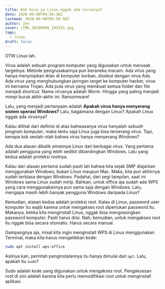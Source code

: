 ```yaml
---
title: Kok bisa ya Linux nggak ada virusnya?
date: 2020-09-08T04:50:38Z
lastmod: 2020-09-08T04:50:38Z
author: Zen
cover: /IMG_20200908_192533.jpg
tags:
  - linux
draft: false
---
```


OTW Linux lah.

<!--more-->

Virus adalah sebuah program komputer yang digunakan untuk merusak targetnya. Metode pengrusakannya pun beraneka macam. Ada virus yang hanya menyisipkan iklan di komputer korban, disebut dengan virus Ads. Ada virus yang menghubungkan jaringan target ke komputer hacker, virus ini bernama Trojan. Ada pula virus yang membuat semua folder dan file menjadi shortcut. Nama virusnya adalah Worm. Hingga yang paling menjadi mimpi buruk akhir-akhir ini: Ransomware!

Lalu, yang menjadi pertanyaan adalah **Apakah virus hanya menyerang sistem operasi Windows?** Lalu, bagaimana dengan Linux? Apakah Linux nggak ada virusnya?

Kalau dilihat dari definisi di atas bahwasanya virus hanyalah _sebuah program komputer_, maka tentu saja Linux juga bisa terserang virus. Tapi, kenapa kok seolah-olah bahwa virus hanya menyerang Windows?

Ada dua alasan dibalik _amannya_ Linux dari berbagai virus. Yang pertama adalah pengguna yang lebih sedikit dibandingkan Windows. Lalu yang kedua adalah proteksi rootnya.

Kalau dari alasan pertama sudah pasti lah bahwa kita sejak SMP diajarkan menggunakan Windows, bukan Linux maupun Mac. Maka, kita pun akhirnya sudah terbiasa dengan Windows. Padahal, dari segi tampilan, saat ini Windows sama Linux sudah mirip. Bahkan, untuk office aja sudah ada WPS yang cara menggunakannya pun sama saja dengan Windows. Lalu, mengapa masih lebih banyak pengguna Windows daripada Linux?

Kemudian, alasan kedua adalah proteksi root. Kalau di Linux, password user komputer itu wajib karena untuk mengakses root diperlukan password itu. Makanya, ketika kita menginstall Linux, nggak bisa mengosongkan password komputer. Pasti harus diisi. Nah, kemudian, untuk mengakses root itu nggak bisa secara otomatis. Harus secara manual.

Gampangnya aja, misal kita ingin menginstall WPS di Linux menggunakan Terminal, maka kita harus mengetikkan kode:

```bash
sudo apt install wps-office
```

Aslinya kan, perintah penginstalannya itu hanya dimulai dari `apt`. Lalu, apakah itu `sudo`?

Sudo adalah kode yang digunakan untuk mengakses root. Pengaksesan root di sini adalah karena kita perlu memodifikasi root untuk menginstall aplikasi.